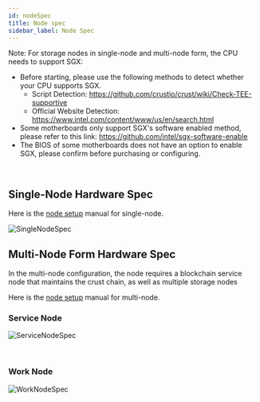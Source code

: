 ```yaml
---
id: nodeSpec
title: Node spec
sidebar_label: Node Spec
---
```



Note: For storage nodes in single-node and multi-node form, the CPU needs to support SGX:
- Before starting, please use the following methods to detect whether your CPU supports SGX. 
  - Script Detection: https://github.com/crustio/crust/wiki/Check-TEE-supportive
  - Official Website Detection: https://www.intel.com/content/www/us/en/search.html 
- Some motherboards only support SGX's software enabled method, please refer to this link: https://github.com/intel/sgx-software-enable
- The BIOS of some motherboards does not have an option to enable SGX, please confirm before purchasing or configuring.


<br>

## Single-Node Hardware Spec


Here is the [node setup](node-setup.md) manual for single-node.


![SingleNodeSpec](https://crust-data.oss-cn-shanghai.aliyuncs.com/wiki/nodespec/single.png)



## Multi-Node Form Hardware Spec
In the multi-node configuration, the node requires a blockchain service node that maintains the crust chain, as well as multiple storage nodes

Here is the [node setup](node-setup.md) manual for multi-node.

### Service Node

![ServiceNodeSpec](https://crust-data.oss-cn-shanghai.aliyuncs.com/wiki/nodespec/servicenode.png)


<br>

### Work Node

![WorkNodeSpec](https://crust-data.oss-cn-shanghai.aliyuncs.com/wiki/nodespec/worknode.png)